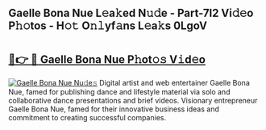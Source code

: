 ## Gaelle Bona Nue L𝚎a𝚔ed N𝚞𝚍e - Part-7l2 Vi𝚍𝚎o P𝚑𝚘tos - H𝚘𝚝 O𝚗𝚕yf𝚊ns L𝚎a𝚔s 0LgoV

# <h2><a href="http://kfb7rb.oniu.top/?m=Gaelle+Bona+Nue">🔗👉 🔴 Gaelle Bona Nue P𝚑ot𝚘𝚜 V𝚒d𝚎o</a></h2>

[![Gaelle Bona Nue Nu𝚍e𝚜](https://i.imgur.com/0qMVB7G.gif)](http://kfb7rb.oniu.top/?m=Gaelle+Bona+Nue)
Digital artist and web entertainer Gaelle Bona Nue, famed for publishing dance and lifestyle material via solo and collaborative dance presentations and brief videos. Visionary entrepreneur Gaelle Bona Nue, famed for their innovative business ideas and commitment to creating successful companies.  
